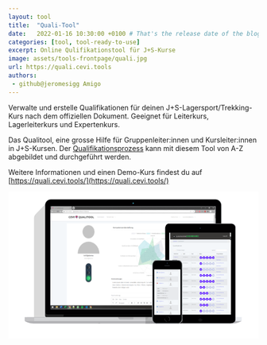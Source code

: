```yaml
---
layout: tool
title:  "Quali-Tool"
date:   2022-01-16 10:30:00 +0100 # That's the release date of the blog entry
categories: [tool, tool-ready-to-use]
excerpt: Online Qulifikationstool für J+S-Kurse
image: assets/tools-frontpage/quali.jpg
url: https://quali.cevi.tools
authors:
 - github@jeromesigg Amigo
---
```


Verwalte und erstelle Qualifikationen für deinen J+S-Lagersport/Trekking-Kurs nach dem offiziellen Dokument. Geeignet für Leiterkurs, Lagerleiterkurs und Expertenkurs.

Das Qualitool, eine grosse Hilfe für Gruppenleiter:innen und Kursleiter:innen in J+S-Kursen. Der [Qualifikationsprozess](https://padlet.com/bollersimon/Bookmarks) kann mit diesem Tool von A-Z abgebildet und durchgeführt werden.

Weitere Informationen und einen Demo-Kurs findest du auf [https://quali.cevi.tools/](https://quali.cevi.tools/)

![Qualitool Banner](/assets/qualitool.png)